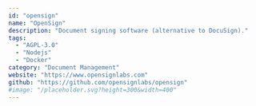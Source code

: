 ```yaml
---
id: "opensign"
name: "OpenSign"
description: "Document signing software (alternative to DocuSign)."
tags:
  - "AGPL-3.0"
  - "Nodejs"
  - "Docker"
category: "Document Management"
website: "https://www.opensignlabs.com"
github: "https://github.com/opensignlabs/opensign"
#image: "/placeholder.svg?height=300&width=400"
---
```


